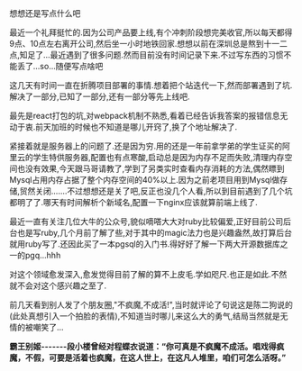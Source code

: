 想想还是写点什么吧

   最近一个礼拜挺忙的.因为公司产品要上线,有个冲刺阶段想完美收官,所以每天都得9点、10点左右离开公司,然后坐一小时地铁回家.想想以前在深圳总是熬到十一二点,知足了...最近遇到了很多问题.然而目前没有时间记录下来.不过写东西的习惯不能丢了...so...随便写点啥吧

   这几天有时间一直在折腾项目部署的事情.想着把个站迭代一下,然而部署遇到了坑.解决了一部分,已知了一部分,还有一部分等先上线吧.

   最先是react打包的坑,对webpack机制不熟悉,看着已经告诉我答案的报错信息无动于衷.前天加班的时候也不知道是哪儿开窍了,换了个地址解决了.

   紧接着就是服务器上的问题了.还是因为穷.用的还是一年前拿学弟的学生证买的阿里云的学生特供服务器,配置也有点寒酸,启动总是因为内存不足而失败,清理内存空间也没有效果,今天跟马哥请教了,学到了另类实时查看内存消耗的方法,偶然瞟到Mysql占用内存占据了整个内存空间的40%以上.因为之前老项目用到Mysql做存储,贸然关闭.......不过想想还是关了吧,反正也没几个人看,所以到目前遇到了几个坑都明了了.哪天有时间解析个新域名,配置一下nginx应该就算前端上线了.

   最近一直有关注几位大牛的公众号,貌似嘀嗒大大对ruby比较偏爱,正好目前公司后台也是写ruby,几个月前了解了些,对于其中的magic法力也是兴趣盎然,故打算后台就用ruby写了.还因此买了一本pgsql的入门书.得好好了解一下两大开源数据库之一的pgq...hhh

   对这个领域愈发深入,愈发觉得目前了解的算不上皮毛.学如咫尺.也正是如此.不然就不会对这个感兴趣之至了.

   前几天看到别人发了个朋友圈,"不疯魔,不成活!",当时就评论了句说这是陈二狗说的(此处真想引入一个拍脸的表情),不知道当时哪儿来这么大的勇气,结局当然就是无情的被嘲笑了...

   **霸王别姬-------段小楼曾经对程蝶衣说道：“你可真是不疯魔不成活。唱戏得疯魔，不假，可要是活着也疯魔，在这人世上，在这凡人堆里，咱们可怎么活呀。”**